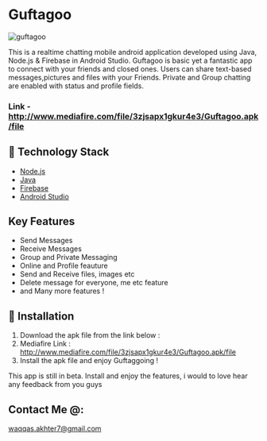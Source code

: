 # Guftagoo

![guftagoo](http://www.mediafire.com/convkey/6a24/q1dqte0w6fca2iezg.jpg)

This is a realtime chatting mobile android application developed using Java, Node.js & Firebase in Android Studio. Guftagoo is basic yet a fantastic app to connect with your friends and closed ones. Users can share text-based messages,pictures and files with your Friends. Private and Group chatting are enabled with status and profile fields.

### Link - http://www.mediafire.com/file/3zjsapx1gkur4e3/Guftagoo.apk/file

## 🏁 Technology Stack

- [Node.js](https://nodejs.org/en/)
- [Java](https://www.java.com/)
- [Firebase](https://firebase.google.com/)
- [Android Studio](https://developer.android.com/studio)

## Key Features

- Send Messages
- Receive Messages
- Group and Private Messaging
- Online and Profile feauture
- Send and Receive files, images etc
- Delete message for everyone, me etc feature
- and Many more features !

## 🏃‍ Installation

1. Download the apk file from the link below :
2. Mediafire Link : http://www.mediafire.com/file/3zjsapx1gkur4e3/Guftagoo.apk/file
3. Install the apk file and enjoy Guftaggoing !

This app is still in beta. Install and enjoy the features, i would to love hear any feedback from you guys

## Contact Me @: 

waqqas.akhter7@gmail.com
